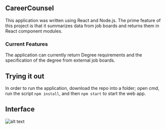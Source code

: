 ## CareerCounsel

This application was written using React and Node.js. The prime feature of this project is that it summarizes data from job boards and returns them in React component modules.

### Current Features

The application can currently return Degree requirements and the specification of the degree from external job boards.

## Trying it out
In order to run the application, download the repo into a folder; open cmd, run the script `npm install`, and then `npm start` to start the web app.

## Interface

![alt text](https://challengepost-s3-challengepost.netdna-ssl.com/photos/production/software_photos/000/766/212/datas/gallery.jpg)
